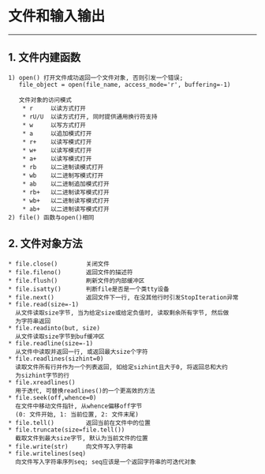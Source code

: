 # **文件和输入输出**
***




## **1. 文件内建函数**
    1) open() 打开文件成功返回一个文件对象, 否则引发一个错误;
       file_object = open(file_name, access_mode='r', buffering=-1)

       文件对象的访问模式
        * r     以读方式打开
        * rU/U  以读方式打开, 同时提供通用换行符支持
        * w     以写方式打开
        * a     以追加模式打开
        * r+    以读写模式打开
        * w+    以读写模式打开
        * a+    以读写模式打开
        * rb    以二进制读模式打开
        * wb    以二进制写模式打开
        * ab    以二进制追加模式打开
        * rb+   以二进制读写模式打开
        * wb+   以二进制读写模式打开
        * ab+   以二进制读写模式打开
    2) file() 函数与open()相同



## **2. 文件对象方法**
    * file.close()        关闭文件
    * file.fileno()       返回文件的描述符
    * file.flush()        刷新文件的内部缓冲区
    * file.isatty()       判断file是否是一个类tty设备
    * file.next()         返回文件下一行, 在没其他行时引发StopIteration异常
    * file.read(size=-1)
      从文件读取size字节, 当为给定size或给定负值时, 读取剩余所有字节, 然后做
      为字符串返回
    * file.readinto(but, size)
      从文件读取size字节到buf缓冲区
    * file.readline(size=-1)
      从文件中读取并返回一行, 或返回最大size个字符
    * file.readlines(sizhint=0)
      读取文件所有行并作为一个列表返回, 如给定sizhint且大于0, 将返回总和大约
      为sizhint字节的行
    * file.xreadlines()
      用于迭代, 可替换readlines()的一个更高效的方法
    * file.seek(off,whence=0)
      在文件中移动文件指针, 从whence偏移off字节
      (0: 文件开始, 1: 当前位置, 2: 文件末尾)
    * file.tell()         返回当前在文件中的位置
    * file.truncate(size=file.tell())
      截取文件到最大size字节, 默认为当前文件的位置
    * file.write(str)     向文件写入字符串
    * file.writelines(seq)
      向文件写入字符串序列seq; seq应该是一个返回字符串的可迭代对象
